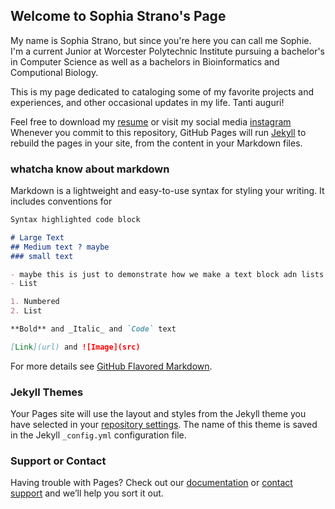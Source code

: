 ## Welcome to Sophia Strano's Page

My name is Sophia Strano, but since you're here you can call me Sophie. I'm a current Junior at Worcester Polytechnic Institute pursuing a bachelor's in Computer Science as well as a bachelors in Bioinformatics and Computional Biology. 

This is my page dedicated to cataloging some of my favorite projects and experiences, and other occasional updates in my life. Tanti auguri! 

Feel free to download my [resume](https://docs.google.com/document/d/16Za3Nyq5ed_kSZNGSbfmJmQyZmAeitIFrx4euDb0R10/edit?usp=sharing) or visit my social media [instagram](https://www.instagram.com/sophie.strano/)
Whenever you commit to this repository, GitHub Pages will run [Jekyll](https://jekyllrb.com/) to rebuild the pages in your site, from the content in your Markdown files.

### whatcha know about markdown

Markdown is a lightweight and easy-to-use syntax for styling your writing. It includes conventions for

```markdown
Syntax highlighted code block

# Large Text
## Medium text ? maybe 
### small text

- maybe this is just to demonstrate how we make a text block adn lists 
- List

1. Numbered
2. List

**Bold** and _Italic_ and `Code` text

[Link](url) and ![Image](src)
```

For more details see [GitHub Flavored Markdown](https://guides.github.com/features/mastering-markdown/).

### Jekyll Themes

Your Pages site will use the layout and styles from the Jekyll theme you have selected in your [repository settings](https://github.com/sophiastrano/sophiestrano/settings/pages). The name of this theme is saved in the Jekyll `_config.yml` configuration file.

### Support or Contact

Having trouble with Pages? Check out our [documentation](https://docs.github.com/categories/github-pages-basics/) or [contact support](https://support.github.com/contact) and we’ll help you sort it out.
